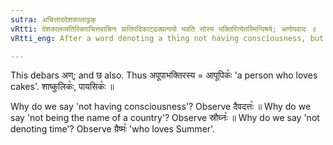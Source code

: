 ```yaml
---
sutra: अचित्ताददेशकालाट्ठक्
vRtti: देशकालव्यतिरिक्ताचित्तवाचिनः प्रातिपदिकाट्ढक्प्रत्ययो भवति सोस्य भक्तिरित्येतस्मिन्विषये; अणोपवादः ॥
vRtti_eng: After a word denoting a thing not having consciousness, but not being the name of a country or time, the affix ठक् is employed, in the sense of 'this is his object of devotion or love'.

---
```

This debars अण्; and छ also. Thus अपूपाभक्तिरस्य = आपूपिकः꣡ 'a person who loves cakes'. शाष्कुलिकः꣡, पायसिकः꣡ ॥

Why do we say 'not having consciousness'? Observe दैवदत्तः꣡ ॥ Why do we say 'not being the name of a country'? Observe स्रौघ्नः꣡ ॥ Why do we say 'not denoting time'? Observe ग्रैष्मः꣡ 'who loves Summer'.